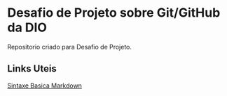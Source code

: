 # Desafio de Projeto sobre Git/GitHub da DIO
Repositorio criado para Desafio de Projeto.

## Links Uteis
[Sintaxe Basica Markdown](https://www.markdownguide.org/basic-syntax/)
